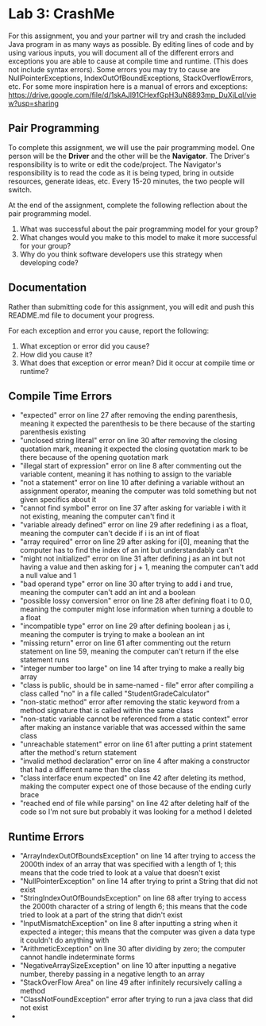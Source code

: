 # Lab 3: CrashMe

For this assignment, you and your partner will try and crash the included Java program in as many ways as possible. By editing lines of code and by using various inputs, you will document all of the different errors and exceptions you are able to cause at compile time and runtime. (This does not include syntax errors). Some errors you may try to cause are NullPointerExceptions, IndexOutOfBoundExceptions, StackOverflowErrors, etc. For some more inspiration here is a manual of errors and exceptions: https://drive.google.com/file/d/1skAJl91CHexfGpH3uN8893mp_DuXjLql/view?usp=sharing

## Pair Programming
To complete this assignment, we will use the pair programming model. One person will be the **Driver** and the other will be the **Navigator**. The Driver's responsibility is to write or edit the code/project. The Navigator's responsibility is to read the code as it is being typed, bring in outside resources, generate ideas, etc. Every 15-20 minutes, the two people will switch.  

At the end of the assignment, complete the following reflection about the pair programming model.
1. What was successful about the pair programming model for your group?
2. What changes would you make to this model to make it more successful for your group?
3. Why do you think software developers use this strategy when developing code?

## Documentation
Rather than submitting code for this assignment, you will edit and push this README.md file to document your progress.

For each exception and error you cause, report the following:
1. What exception or error did you cause?
2. How did you cause it?
3. What does that exception or error mean? Did it occur at compile time or runtime?

## Compile Time Errors
- "expected" error on line 27 after removing the ending parenthesis, meaning it expected the parenthesis to be there because of the starting parenthesis existing
- "unclosed string literal" error on line 30 after removing the closing quotation mark, meaning it expected the closing quotation mark to be there because of the opening quotation mark
- "illegal start of expression" error on line 8 after commenting out the variable content, meaning it has nothing to assign to the variable 
- "not a statement" error on line 10 after defining a variable without an assignment operator, meaning the computer was told something but not given specifics about it
- "cannot find symbol" error on line 37 after asking for variable i with it not existing, meaning the computer can't find it
- "variable already defined" error on line 29 after redefining i as a float, meaning the computer can't decide if i is an int of float
- "array required" error on line 29 after asking for i[0], meaning that the computer has to find the index of an int but understandably can't
- "might not initialized" error on line 31 after defining j as an int but not having a value and then asking for j + 1, meaning the computer can't add a null value and 1
- "bad operand type" error on line 30 after trying to add i and true, meaning the computer can't add an int and a boolean
- "possible lossy conversion" error on line 28 after defining float i to 0.0, meaning the computer might lose information when turning a double to a float
- "incompatible type" error on line 29 after defining boolean j as i, meaning the computer is trying to make a boolean an int
- "missing return" error on line 61 after commenting out the return statement on line 59, meaning the computer can't return if the else statement runs
- "integer number too large" on line 14 after trying to make a really big array
- "class is public, should be in same-named - file" error after compiling a class called "no" in a file called "StudentGradeCalculator"
- "non-static method" error after removing the static keyword from a method signature that is called within the same class
- "non-static variable cannot be referenced from a static context" error after making an instance variable that was accessed within the same class
- "unreachable statement" error on line 61 after putting a print statement after the method's return statement
- "invalid method declaration" error on line 4 after making a constructor that had a different name than the class
- "class interface enum expected" on line 42 after deleting its method, making the computer expect one of those because of the ending curly brace
- "reached end of file while parsing" on line 42 after deleting half of the code so I'm not sure but probably it was looking for a method I deleted


## Runtime Errors
- "ArrayIndexOutOfBoundsException" on line 14 after trying to access the 2000th index of an array that was specified with a length of 1; this means that the code tried to look at a value that doesn't exist
- "NullPointerException" on line 14 after trying to print a String that did not exist
- "StringIndexOutOfBoundsException" on line 68 after trying to access the 2000th character of a string of length 6; this means that the code tried to look at a part of the string that didn't exist
- "InputMismatchException" on line 8 after inputting a string when it expected a integer; this means that the computer was given a data type it couldn't do anything with
- "ArithmeticException" on line 30 after dividing by zero; the computer cannot handle indeterminate forms
- "NegativeArraySizeException" on line 10 after inputting a negative number, thereby passing in a negative length to an array
- "StackOverFlow Area" on line 49 after infinitely recursively calling a method
- "ClassNotFoundException" error after trying to run a java class that did not exist
- 
